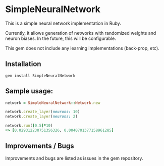 # SimpleNeuralNetwork

This is a simple neural network implementation in Ruby.

Currently, it allows generation of networks with randomized weights and neuron biases. In the future, this will be configurable.

This gem does not include any learning implementations (back-prop, etc).

## Installation

```
gem install SimpleNeuralNetwork
```

## Sample usage:

```ruby
network = SimpleNeuralNetwork::Network.new

network.create_layer(neurons: 10)
network.create_layer(neurons: 2)

network.run([0.5]*10)
=> [0.029312230751356326, 0.0040701377158961285]
```

## Improvements / Bugs
Improvements and bugs are listed as issues in the gem repository.
